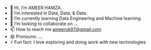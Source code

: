 - 👋 Hi, I’m AMEER HAMZA.
- 👀 I’m interested in Data, Data, & Data.
- 🌱 I’m currently learning Data Engineering and Machine learning.
- 💞️ I’m looking to collaborate on ...
- 📫 How to reach me ameeruk97@gmail.com
- 😄 Pronouns: ...
- ⚡ Fun fact: I love exploring and doing work with new technologies

<!---
ameerseo/ameerseo is a ✨ special ✨ repository because its `README.md` (this file) appears on your GitHub profile.
You can click the Preview link to take a look at your changes.
--->
